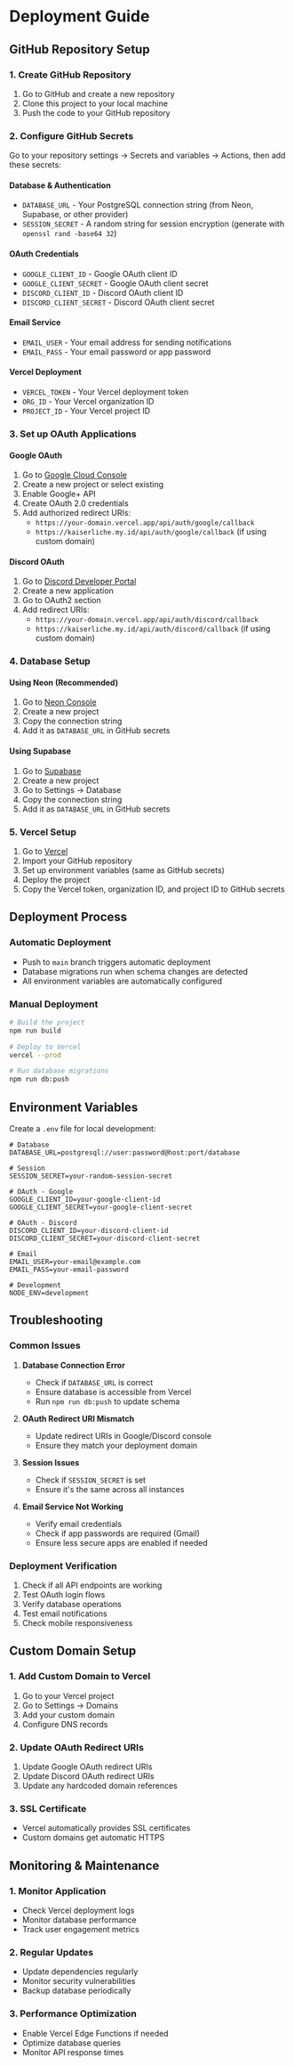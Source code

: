 # Deployment Guide

## GitHub Repository Setup

### 1. Create GitHub Repository
1. Go to GitHub and create a new repository
2. Clone this project to your local machine
3. Push the code to your GitHub repository

### 2. Configure GitHub Secrets
Go to your repository settings → Secrets and variables → Actions, then add these secrets:

#### Database & Authentication
- `DATABASE_URL` - Your PostgreSQL connection string (from Neon, Supabase, or other provider)
- `SESSION_SECRET` - A random string for session encryption (generate with `openssl rand -base64 32`)

#### OAuth Credentials
- `GOOGLE_CLIENT_ID` - Google OAuth client ID
- `GOOGLE_CLIENT_SECRET` - Google OAuth client secret
- `DISCORD_CLIENT_ID` - Discord OAuth client ID
- `DISCORD_CLIENT_SECRET` - Discord OAuth client secret

#### Email Service
- `EMAIL_USER` - Your email address for sending notifications
- `EMAIL_PASS` - Your email password or app password

#### Vercel Deployment
- `VERCEL_TOKEN` - Your Vercel deployment token
- `ORG_ID` - Your Vercel organization ID
- `PROJECT_ID` - Your Vercel project ID

### 3. Set up OAuth Applications

#### Google OAuth
1. Go to [Google Cloud Console](https://console.cloud.google.com/)
2. Create a new project or select existing
3. Enable Google+ API
4. Create OAuth 2.0 credentials
5. Add authorized redirect URIs:
   - `https://your-domain.vercel.app/api/auth/google/callback`
   - `https://kaiserliche.my.id/api/auth/google/callback` (if using custom domain)

#### Discord OAuth
1. Go to [Discord Developer Portal](https://discord.com/developers/applications)
2. Create a new application
3. Go to OAuth2 section
4. Add redirect URIs:
   - `https://your-domain.vercel.app/api/auth/discord/callback`
   - `https://kaiserliche.my.id/api/auth/discord/callback` (if using custom domain)

### 4. Database Setup

#### Using Neon (Recommended)
1. Go to [Neon Console](https://console.neon.tech/)
2. Create a new project
3. Copy the connection string
4. Add it as `DATABASE_URL` in GitHub secrets

#### Using Supabase
1. Go to [Supabase](https://supabase.com/)
2. Create a new project
3. Go to Settings → Database
4. Copy the connection string
5. Add it as `DATABASE_URL` in GitHub secrets

### 5. Vercel Setup
1. Go to [Vercel](https://vercel.com/)
2. Import your GitHub repository
3. Set up environment variables (same as GitHub secrets)
4. Deploy the project
5. Copy the Vercel token, organization ID, and project ID to GitHub secrets

## Deployment Process

### Automatic Deployment
- Push to `main` branch triggers automatic deployment
- Database migrations run when schema changes are detected
- All environment variables are automatically configured

### Manual Deployment
```bash
# Build the project
npm run build

# Deploy to Vercel
vercel --prod

# Run database migrations
npm run db:push
```

## Environment Variables

Create a `.env` file for local development:

```env
# Database
DATABASE_URL=postgresql://user:password@host:port/database

# Session
SESSION_SECRET=your-random-session-secret

# OAuth - Google
GOOGLE_CLIENT_ID=your-google-client-id
GOOGLE_CLIENT_SECRET=your-google-client-secret

# OAuth - Discord
DISCORD_CLIENT_ID=your-discord-client-id
DISCORD_CLIENT_SECRET=your-discord-client-secret

# Email
EMAIL_USER=your-email@example.com
EMAIL_PASS=your-email-password

# Development
NODE_ENV=development
```

## Troubleshooting

### Common Issues

1. **Database Connection Error**
   - Check if `DATABASE_URL` is correct
   - Ensure database is accessible from Vercel
   - Run `npm run db:push` to update schema

2. **OAuth Redirect URI Mismatch**
   - Update redirect URIs in Google/Discord console
   - Ensure they match your deployment domain

3. **Session Issues**
   - Check if `SESSION_SECRET` is set
   - Ensure it's the same across all instances

4. **Email Service Not Working**
   - Verify email credentials
   - Check if app passwords are required (Gmail)
   - Ensure less secure apps are enabled if needed

### Deployment Verification
1. Check if all API endpoints are working
2. Test OAuth login flows
3. Verify database operations
4. Test email notifications
5. Check mobile responsiveness

## Custom Domain Setup

### 1. Add Custom Domain to Vercel
1. Go to your Vercel project
2. Go to Settings → Domains
3. Add your custom domain
4. Configure DNS records

### 2. Update OAuth Redirect URIs
1. Update Google OAuth redirect URIs
2. Update Discord OAuth redirect URIs
3. Update any hardcoded domain references

### 3. SSL Certificate
- Vercel automatically provides SSL certificates
- Custom domains get automatic HTTPS

## Monitoring & Maintenance

### 1. Monitor Application
- Check Vercel deployment logs
- Monitor database performance
- Track user engagement metrics

### 2. Regular Updates
- Update dependencies regularly
- Monitor security vulnerabilities
- Backup database periodically

### 3. Performance Optimization
- Enable Vercel Edge Functions if needed
- Optimize database queries
- Monitor API response times